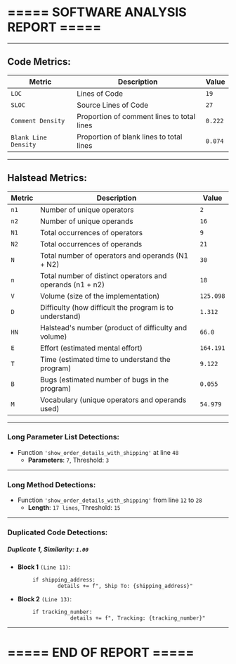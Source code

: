 # ===== SOFTWARE ANALYSIS REPORT =====

---
## Code Metrics:

| Metric | Description | Value |
|--------|-------------|-------|
| `LOC` | Lines of Code | `19` |
| `SLOC` | Source Lines of Code | `27` |
| `Comment Density` | Proportion of comment lines to total lines | `0.222` |
| `Blank Line Density` | Proportion of blank lines to total lines | `0.074` |

---
## Halstead Metrics:

| Metric | Description | Value |
|--------|-------------|-------|
| `n1` | Number of unique operators | `2` |
| `n2` | Number of unique operands | `16` |
| `N1` | Total occurrences of operators | `9` |
| `N2` | Total occurrences of operands | `21` |
| `N` | Total number of operators and operands (N1 + N2) | `30` |
| `n` | Total number of distinct operators and operands (n1 + n2) | `18` |
| `V` | Volume (size of the implementation) | `125.098` |
| `D` | Difficulty (how difficult the program is to understand) | `1.312` |
| `HN` | Halstead's number (product of difficulty and volume) | `66.0` |
| `E` | Effort (estimated mental effort) | `164.191` |
| `T` | Time (estimated time to understand the program) | `9.122` |
| `B` | Bugs (estimated number of bugs in the program) | `0.055` |
| `M` | Vocabulary (unique operators and operands used) | `54.979` |


---
### Long Parameter List Detections:

  - Function `'show_order_details_with_shipping'` at line `48`
    * **Parameters**: `7`, Threshold: `3`

---
### Long Method Detections:

  - Function `'show_order_details_with_shipping'` from line `12` to `28`
    * **Length**: `17 lines`, Threshold: `15`

---
### Duplicated Code Detections:

##### Duplicate 1, **Similarity**: `1.00`
 - **Block 1** `(Line 11)`:
```
        if shipping_address:
                details += f", Ship To: {shipping_address}"
```
 - **Block 2** `(Line 13)`:
```
        if tracking_number:
                    details += f", Tracking: {tracking_number}"
```

---
# ===== END OF REPORT =====
